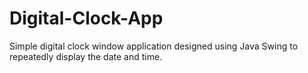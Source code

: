 # Digital-Clock-App
Simple digital clock window application designed using Java Swing to repeatedly display the date and time.
